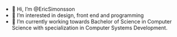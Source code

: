 - 👋 Hi, I’m @EricSimonsson
- 👀 I’m interested in design, front end and programming
- 🌱 I’m currently working towards Bachelor of Science in Computer Science with specialization in Computer Systems Development.

<!---
EricSimonsson/EricSimonsson is a ✨ special ✨ repository because its `README.md` (this file) appears on your GitHub profile.
You can click the Preview link to take a look at your changes.
--->
